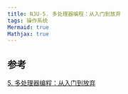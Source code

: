 ```yaml
---
title: NJU-5. 多处理器编程：从入门到放弃
tags: 操作系统
Mermaid: true
Mathjax: true
---
```



## 参考

[5. 多处理器编程：从入门到放弃](https://jyywiki.cn/OS/2023/build/lect5.ipynb)